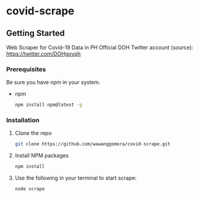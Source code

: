 # covid-scrape
<!-- GETTING STARTED -->
## Getting Started

Web Scraper for Covid-19 Data in PH
Official DOH Twitter account (source): https://twitter.com/DOHgovph

### Prerequisites

Be sure you have npm in your system.
* npm
  ```sh
  npm install npm@latest -g
  ```

### Installation

1. Clone the repo
   ```sh
   git clone https://github.com/wawanggomora/covid-scrape.git
   ```
2. Install NPM packages
   ```sh
   npm install
   ```
3. Use the following in your terminal to start scrape:
   ```JS
   node scrape
   ```
